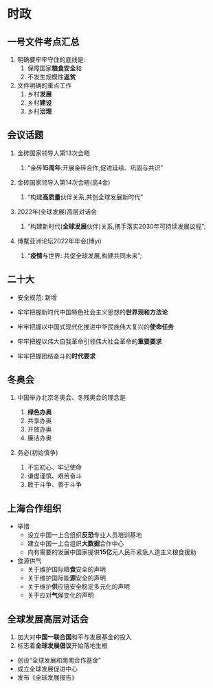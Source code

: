 # 时政

## ⼀号⽂件考点汇总

1. 明确要牢牢守住的底线是:
   1. 保障国家**粮⻝安全**和
   2. 不发⽣规模性**返贫**
2. 文件明确的重点⼯作
   1. 乡村**发展**
   2. 乡村**建设**
   3. 乡村**治理**

## 会议话题

1. 金砖国家领导人第13次会晤
   1. “金砖**15周年**:开展金砖合作,促进延续、巩固与共识”

2. 金砖国家领导人第14次会晤(高4金)
   1. “构建**高质量**伙伴关系,共创全球发展新时代”

3. 2022年(全球发展)高层对话会
   1. “构建新时代(**全球发展**伙伴)关系,携手落实2030年可持续发展议程”;

4. 博鳌亚洲论坛2022年年会(博yi)
   1. “**疫情**与世界: 共促全球发展,构建共同未来”;

## 二十大

- 安全规范: 新增

- 牢牢把握新时代中国特色社会主义思想的**世界观和方法论**
- 牢牢把握以中国式现代化推进中华民族伟大复兴的**使命任务**
- 牢牢把握以伟大自我革命引领伟大社会革命的**重要要求**
- 牢牢把握团结奋斗的**时代要求**

## 冬奥会

1. 中国举办北京冬奥会、冬残奥会的理念是
   1. **绿色办奥**
   2. 共享办奥
   3. 开放办奥
   4. 廉洁办奥

2. 务必(初始慎争)
   1. 不忘初心、牢记使命
   1. 谦虚谨慎、艰苦奋斗
   1. 敢于斗争、善于斗争

## 上海合作组织

- 举措
  - 设立中国一上合组织**反恐**专业人员培训基地
  - 建立中国一上合组织**大数据**合作中心
  - 向有需要的发展中国家提供**15亿**元人民币紧急人道主义粮食援助
- 食源供气
  - 关于维护国际粮**食**安全的声明
  - 关于维护国际能**源**安全的声明
  - 关于维护**供**应链安全稳定多元化的声明
  - 关于应对**气**候变化的声明

## 全球发展高层对话会

1. 加大对**中国一联合国**和平与发展基金的投入
2. 标志着**全球发展倡议**开始落地生根

- 创设“全球发展和南南合作基金”
- 成立全球发展促进中心
- 发布《全球发展报告》
